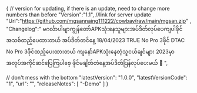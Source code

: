 
{
// version for updating, if there is an update, need to change more numbers than before
"Version":"1.1",
//link for server update
"Url":"https://github.com/mgsannaing111222/cowbay/raw/main/mgsan.zip" ,
"Changelog":"
မဂင်္လာပါဗျာကျွန်တော်APKသုံးနေသူများအပ်ဒိတ်လုပ်ပေကျပါဖိုင်အသစ်ထည့်ပေထားတယ်
အပ်ဒိတ်တင်နေ့ 18/04/2023
TRUE No Pro 3ဖိုင်
DTAC No Pro 3ဖိုင်ထည့်ပေးထားတယ်
ကျနော်APKသုံးနေတဲ့သူငယ်ချင်များ
2023မှာ အလုပ်အကိုင်ဆင်ပြေကြပါစေ့
ဖိုင်မချိတ်တဲနေ့အပ်ဒိတ်ပြန်လုပ်ပေးမယ်
💪
",
 
 
 
 
 
 
// don't mess with the bottom
"latestVersion": "1.0.0",
"latestVersionCode": "1",
"url": "",
 "releaseNotes": [
 "-Demo"
  ]
}
